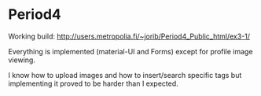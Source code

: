 # Period4
Working build: http://users.metropolia.fi/~jorib/Period4_Public_html/ex3-1/

Everything is implemented (material-UI and Forms) except for profile image viewing. 

I know how to upload images and how to insert/search specific tags but implementing it proved to be harder than I expected.

